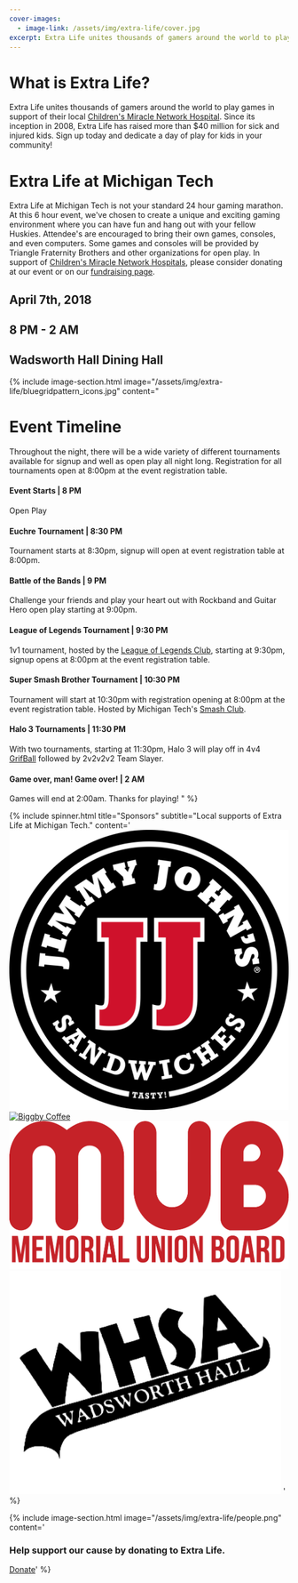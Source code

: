```yaml
---
cover-images:
  - image-link: /assets/img/extra-life/cover.jpg
excerpt: Extra Life unites thousands of gamers around the world to play games in support of their local Children's Miracle Network Hospital.
---
```

# What is Extra Life?

Extra Life unites thousands of gamers around the world to play games in support of their local [Children's Miracle Network Hospital](https://childrensmiraclenetworkhospitals.org/). Since its inception in 2008, Extra Life has raised more than $40 million for sick and injured kids. Sign up today and dedicate a day of play for kids in your community!

# Extra Life at Michigan Tech

Extra Life at Michigan Tech is not your standard 24 hour gaming marathon. At this 6 hour event, we've chosen to create a unique and exciting gaming environment where you can have fun and hang out with your fellow Huskies. Attendee's are encouraged to bring their own games, consoles, and even computers. Some games and consoles will be provided by Triangle Fraternity Brothers and other organizations for open play. In support of [Children's Miracle Network Hospitals](https://childrensmiraclenetworkhospitals.org/), please consider donating at our event or on our [fundraising page](https://www.extra-life.org/participant/MTU_Extra_Life).

## April 7th, 2018
## 8 PM - 2 AM
## Wadsworth Hall Dining Hall

{% include image-section.html image="/assets/img/extra-life/bluegridpattern_icons.jpg" content="
# Event Timeline

Throughout the night, there will be a wide variety of different tournaments available for signup and well as open play all night long. Registration for all tournaments open at 8:00pm at the event registration table.

#### Event Starts | 8 PM
Open Play

#### Euchre Tournament | 8:30 PM
Tournament starts at 8:30pm, signup will open at event registration table at 8:00pm.

#### Battle of the Bands | 9 PM
Challenge your friends and play your heart out with Rockband and Guitar Hero open play starting at 9:00pm.

#### League of Legends Tournament | 9:30 PM
1v1 tournament, hosted by the [League of Legends Club](https://www.involvement.mtu.edu/organization/lol), starting at 9:30pm, signup opens at 8:00pm at the event registration table.

#### Super Smash Brother Tournament | 10:30 PM
Tournament will start at 10:30pm with registration opening at 8:00pm at the event registration table. Hosted by Michigan Tech's [Smash Club](https://www.involvement.mtu.edu/organization/smashclub).

#### Halo 3 Tournaments | 11:30 PM
With two tournaments, starting at 11:30pm, Halo 3 will play off in 4v4 [GrifBall](https://www.youtube.com/watch?v=rmOzAE-CbLY) followed by 2v2v2v2 Team Slayer.

#### Game over, man! Game over! | 2 AM
Games will end at 2:00am. Thanks for playing!
" %}

{% include spinner.html title="Sponsors" subtitle="Local supports of Extra Life at Michigan Tech." content='
[![Jimmy Johns](/assets/img/extra-life/sponsors/Jimmy-Johns.jpg)](https://www.jimmyjohns.com/)
[![Biggby Coffee](https://www.biggby.com/wp-content/uploads/2016/11/BIGGBY-logo-horizontal.png)](https://www.biggby.com/)
![MUB Board](/assets/img/extra-life/sponsors/MUB_Logo_Red.png)
![WHSA](/assets/img/extra-life/sponsors/whsa.png)
' %}

{% include image-section.html image="/assets/img/extra-life/people.png" content='
### Help support our cause by donating to Extra Life.

<a class="btn btn-primary" href="https://www.extra-life.org/index.cfm?fuseaction=donorDrive.team&teamID=39508" role="button">Donate</a>' %}
